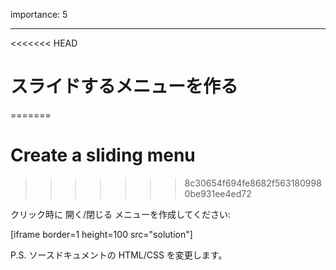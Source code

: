 importance: 5

---

<<<<<<< HEAD
# スライドするメニューを作る
=======
# Create a sliding menu
>>>>>>> 8c30654f694fe8682f5631809980be931ee4ed72

クリック時に 開く/閉じる メニューを作成してください:

[iframe border=1 height=100 src="solution"]

P.S. ソースドキュメントの HTML/CSS を変更します。
